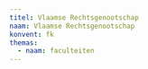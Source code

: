 ```yaml
---
titel: Vlaamse Rechtsgenootschap
naam: Vlaamse Rechtsgenootschap
konvent: fk
themas:
  - naam: faculteiten
---
```

